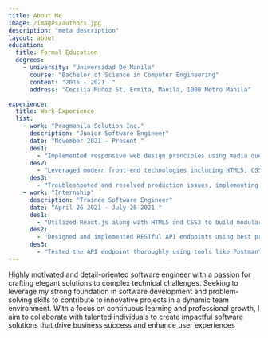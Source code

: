 ```yaml
---
title: About Me
image: /images/authors.jpg
description: "meta description"
layout: about
education:
  title: Formal Education
  degrees:
    - university: "Universidad De Manila"
      course: "Bachelor of Science in Computer Engineering"
      content: "2015 - 2021  "
      address: "Cecilia Muñoz St, Ermita, Manila, 1000 Metro Manila"

experience:
  title: Work Experience
  list:
    - work: "Pragmanila Solution Inc."
      description: "Junior Software Engineer"
      date: "November 2021 - Present "
      des1:
        - "Implemented responsive web design principles using media queries and flexbox/grid layouts to ensure seamless user experience across various devices and screen sizes."
      des2:
        - "Leveraged modern front-end technologies including HTML5, CSS3, and JavaScript (ES6+) along with popular frameworks such as Next JS to develop modular, reusable, and maintainable components."
      des3:
        - "Troubleshooted and resolved production issues, implementing timely fixes and improvements to maintain platform reliability and availability."
    - work: "Internship"
      description: "Trainee Software Engineer"
      date: "April 26 2021 - July 26 2021 "
      des1:
        - "Utilized React.js along with HTML5 and CSS3 to build modular and reusable components, following best practices in component-based architecture."
      des2:
        - "Designed and implemented RESTful API endpoints using best practices and adhering to the principles of Representational State Transfer (REST)."
      des3:
        - "Tested the API endpoint thoroughly using tools like Postman"
---
```


Highly motivated and detail-oriented software engineer with a passion for crafting elegant solutions to complex technical challenges. Seeking to leverage my strong foundation in software development and problem-solving skills to contribute to innovative projects in a dynamic team environment. With a focus on continuous learning and professional growth, I aim to collaborate with talented individuals to create impactful software solutions that drive business success and
enhance user experiences

